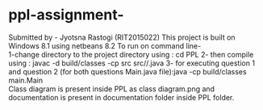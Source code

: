 # ppl-assignment-
Submitted by - Jyotsna Rastogi (RIT2015022)
This project is built on Windows 8.1 using netbeans 8.2
To run on command line-  
1-change directory to the project directory using : cd PPL
  2- then compile using : javac -d  build/classes -cp src src//.java
     3- for executing question 1 and question 2 (for both questions Main.java file):java -cp build/classes main.Main                
     Class diagram is present inside PPL as class diagram.png and documentation is present in documentation folder inside PPL folder. 
